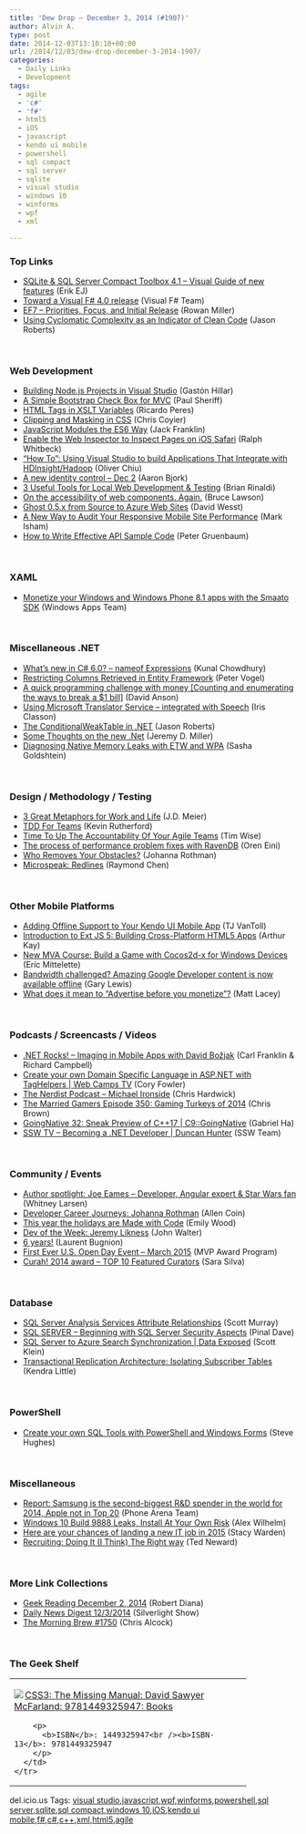 ```yaml
---
title: 'Dew Drop – December 3, 2014 (#1907)'
author: Alvin A.
type: post
date: 2014-12-03T13:10:10+00:00
url: /2014/12/03/dew-drop-december-3-2014-1907/
categories:
  - Daily Links
  - Development
tags:
  - agile
  - 'c#'
  - 'f#'
  - html5
  - iOS
  - javascript
  - kendo ui mobile
  - powershell
  - sql compact
  - sql server
  - sqlite
  - visual studio
  - windows 10
  - winforms
  - wpf
  - xml

---
```

### <a name="top"></a>Top Links

  * <a href="http://feedproxy.google.com/~r/ErikejBlogsAboutSqlCompactnetAndRelatedStuff/~3/nI83eLmQV8w/sqlite-sql-server-compact-toolbox-41.html" target="_blank">SQLite & SQL Server Compact Toolbox 4.1 – Visual Guide of new features</a> (Erik EJ)
  * <a href="http://blogs.msdn.com/b/fsharpteam/archive/2014/12/02/toward-a-visual-f-4-0-release.aspx" target="_blank">Toward a Visual F# 4.0 release</a> (Visual F# Team)
  * <a href="http://blogs.msdn.com/b/adonet/archive/2014/12/02/ef7-priorities-focus-and-initial-release.aspx" target="_blank">EF7 &#8211; Priorities, Focus, and Initial Release</a> (Rowan Miller)
  * <a href="http://dontcodetired.com/blog/post/Using-Cyclomatic-Complexity-as-an-Indicator-of-Clean-Code.aspx" target="_blank">Using Cyclomatic Complexity as an Indicator of Clean Code</a> (Jason Roberts)

&nbsp;

### <a name="web"></a>Web Development

  * <a href="http://www.drdobbs.com/tools/building-nodejs-projects-in-visual-studi/240169356" target="_blank">Building Node.js Projects in Visual Studio</a> (Gastón Hillar)
  * <a href="http://feedproxy.google.com/~r/PaulSheriffsOuterCircleBlog/~3/yLxgqXCPwKY/a-simple-bootstrap-check-box-for-mvc" target="_blank">A Simple Bootstrap Check Box for MVC</a> (Paul Sheriff)
  * <a href="http://weblogs.asp.net:80/ricardoperes/html-tags-in-xslt-variables" target="_blank">HTML Tags in XSLT Variables</a> (Ricardo Peres)
  * <a href="http://css-tricks.com/clipping-masking-css/" target="_blank">Clipping and Masking in CSS</a> (Chris Coyier)
  * <a href="http://feedproxy.google.com/~r/24ways/~3/3Mm36hBCQ2M/" target="_blank">JavaScript Modules the ES6 Way</a> (Jack Franklin)
  * <a href="http://feedproxy.google.com/~r/RalphWhitbeck/~3/aADvlxwFFTQ/" target="_blank">Enable the Web Inspector to Inspect Pages on iOS Safari</a> (Ralph Whitbeck)
  * <a href="http://azure.microsoft.com/blog/2014/12/02/how-to-using-visual-studio-to-build-applications-that-integrate-with-hdinsighthadoop/" target="_blank">“How To”: Using Visual Studio to build Applications That Integrate with HDInsight/Hadoop</a> (Oliver Chiu)
  * <a href="http://www.visualstudio.com/news/2014-dec-2-vso" target="_blank">A new identity control – Dec 2</a> (Aaron Bjork)
  * <a href="http://developer.telerik.com/featured/3-useful-tools-local-development-testing/" target="_blank">3 Useful Tools for Local Web Development & Testing</a> (Brian Rinaldi)
  * <a href="http://www.brucelawson.co.uk/2014/on-the-accessibility-of-web-components-again/" target="_blank">On the accessibility of web components. Again.</a> (Bruce Lawson)
  * <a href="http://feedproxy.google.com/~r/CanDevs/~3/gSr20KOHSDE/ghost-0-5-x-from-source-to-azure-sites.aspx" target="_blank">Ghost 0.5.x from Source to Azure Web Sites</a> (David Wesst)
  * <a href="http://zoompf.com/blog/2014/12/performance-audit-responsive-mobile-sites" target="_blank">A New Way to Audit Your Responsive Mobile Site Performance</a> (Mark Isham)
  * <a href="http://feedproxy.google.com/~r/ProgrammableWeb/~3/ef3AvXu6aFU/02" target="_blank">How to Write Effective API Sample Code</a> (Peter Gruenbaum)

&nbsp;

### <a name="silverlight"></a>XAML

  * <a href="http://blogs.windows.com/buildingapps/2014/12/02/monetize-your-windows-and-windows-phone-8-1-apps-with-the-smaato-sdk/" target="_blank">Monetize your Windows and Windows Phone 8.1 apps with the Smaato SDK</a> (Windows Apps Team)

&nbsp;

### <a name="dotnet"></a>Miscellaneous .NET

  * <a href="http://feedproxy.google.com/~r/kunal2383/~3/KGzWuz9XQ-o/csharp-6-nameof-expression.html" target="_blank">What’s new in C# 6.0? &#8211; nameof Expressions</a> (Kunal Chowdhury)
  * <a href="http://visualstudiomagazine.com/blogs/tool-tracker/2014/12/restrict-columns-entity-framework.aspx" target="_blank">Restricting Columns Retrieved in Entity Framework</a> (Peter Vogel)
  * <a href="http://dlaa.me/blog/post/breakadollar" target="_blank">A quick programming challenge with money [Counting and enumerating the ways to break a $1 bill]</a> (David Anson)
  * <a href="http://irisclasson.com/2014/12/02/using-microsoft-translator-service-integrated-with-speech/" target="_blank">Using Microsoft Translator Service – integrated with Speech</a> (Iris Classon)
  * <a href="http://dontcodetired.com/blog/post/The-ConditionalWeakTable-in-NET.aspx" target="_blank">The ConditionalWeakTable in .NET</a> (Jason Roberts)
  * <a href="http://jeremydmiller.com/2014/12/02/some-thoughts-on-the-new-net/" target="_blank">Some Thoughts on the new .Net</a> (Jeremy D. Miller)
  * <a href="http://feedproxy.google.com/~r/sashag/~3/FqniZlXQri0/" target="_blank">Diagnosing Native Memory Leaks with ETW and WPA</a> (Sasha Goldshtein)

&nbsp;

### <a name="design"></a>Design / Methodology / Testing

  * <a href="http://feedproxy.google.com/~r/SourcesOfInsight/~3/QyYHCX4YjzE/" target="_blank">3 Great Metaphors for Work and Life</a> (J.D. Meier)
  * <a href="http://feeds.dzone.com/~r/zones/agile/~3/oKf_Ja0R9AQ/tdd-teams" target="_blank">TDD For Teams</a> (Kevin Rutherford)
  * <a href="http://feedproxy.google.com/~r/LeadingAgile/~3/EVMj4ebPxqU/" target="_blank">Time To Up The Accountability Of Your Agile Teams</a> (Tim Wise)
  * <a href="http://feedproxy.google.com/~r/AyendeRahien/~3/z1elSu93d7I/the-process-of-performance-problem-fixes-with-ravendb" target="_blank">The process of performance problem fixes with RavenDB</a> (Oren Eini)
  * <a href="http://feedproxy.google.com/~r/ManagingProductDevelopment/~3/m4mRZeVseSA/who-removes-your-obstacles.html" target="_blank">Who Removes Your Obstacles?</a> (Johanna Rothman)
  * <a href="http://blogs.msdn.com/b/oldnewthing/archive/2014/12/02/10577260.aspx" target="_blank">Microspeak: Redlines</a> (Raymond Chen)

&nbsp;

### <a name="mobile"></a>Other Mobile Platforms

  * <a href="http://developer.telerik.com/featured/adding-offline-support-kendo-ui-mobile-app/" target="_blank">Adding Offline Support to Your Kendo UI Mobile App</a> (TJ VanToll)
  * <a href="http://feedproxy.google.com/~r/extblog/~3/0KstAgq-Wts/introduction-to-ext-js-5-building-cross-platform-html5-apps" target="_blank">Introduction to Ext JS 5: Building Cross-Platform HTML5 Apps</a> (Arthur Kay)
  * <a href="http://msopentech.com/blog/2014/12/02/new-mva-course-build-a-game-with-cocos2d-x-for-windows-devices/" target="_blank">New MVA Course: Build a Game with Cocos2d-x for Windows Devices</a> (Eric Mittelette)
  * <a href="http://feedproxy.google.com/~r/GDBcode/~3/cpeUcyRwjpc/bandwidth-challenged-amazing-google.html" target="_blank">Bandwidth challenged? Amazing Google Developer content is now available offline</a> (Gary Lewis)
  * <a href="http://feedproxy.google.com/~r/MattLacey/~3/4hUaIdAEQm8/what-does-it-mean-to-advertise-before.html" target="_blank">What does it mean to &#8220;Advertise before you monetize&#8221;?</a> (Matt Lacey)

&nbsp;

### <a name="podcasts"></a>Podcasts / Screencasts / Videos

  * <a href="http://www.dotnetrocks.com/default.aspx?ShowNum=1069" target="_blank">.NET Rocks! &#8211; Imaging in Mobile Apps with David Božjak</a> (Carl Franklin & Richard Campbell)
  * <a href="http://channel9.msdn.com/Shows/Web+Camps+TV/Create-your-own-Domain-Specific-Language-in-ASPNET-with-TagHelpers" target="_blank">Create your own Domain Specific Language in ASP.NET with TagHelpers | Web Camps TV</a> (Cory Fowler)
  * <a href="http://nerdist.libsyn.com/michael-ironside" target="_blank">The Nerdist Podcast &#8211; Michael Ironside</a> (Chris Hardwick)
  * <a href="http://www.themarriedgamers.net/the-married-gamers-episode-350-gaming-turkeys-of-2014/" target="_blank">The Married Gamers Episode 350: Gaming Turkeys of 2014</a> (Chris Brown)
  * <a href="http://channel9.msdn.com/Shows/C9-GoingNative/GoingNative-32-Sneak-Preview-of-C17" target="_blank">GoingNative 32: Sneak Preview of C++17 | C9::GoingNative</a> (Gabriel Ha)
  * <a href="http://tv.ssw.com/5698/becoming-net-developer-duncan-hunter" target="_blank">SSW TV &#8211; Becoming a .NET Developer | Duncan Hunter</a> (SSW Team)

&nbsp;

### <a name="events"></a>Community / Events

  * <a href="http://blog.pluralsight.com/get-to-know-joe-eames" target="_blank">Author spotlight: Joe Eames – Developer, Angular expert & Star Wars fan</a> (Whitney Larsen)
  * <a href="http://feeds.dzone.com/~r/zones/agile/~3/2KUGYI6Asb0/developer-career-journeys-johanna-rothman" target="_blank">Developer Career Journeys: Johanna Rothman</a> (Allen Coin)
  * <a href="http://feedproxy.google.com/~r/blogspot/MKuf/~3/ggUKKGji8Ps/this-year-holidays-are-made-with-code_2.html" target="_blank">This year the holidays are Made with Code</a> (Emily Wood)
  * <a href="http://feeds.dzone.com/~r/zones/dotnet/~3/25NWKjGG8zQ/dev-week-jeremy-likness" target="_blank">Dev of the Week: Jeremy Likness</a> (John Walter)
  * <a href="http://feedproxy.google.com/~r/galasoft/~3/RzYpa9smPnQ/" target="_blank">6 years!</a> (Laurent Bugnion)
  * <a href="http://blogs.msdn.com/b/mvpawardprogram/archive/2014/12/02/first-even-u-s-open-day-event-march-2015.aspx" target="_blank">First Ever U.S. Open Day Event &#8211; March 2015</a> (MVP Award Program)
  * <a href="http://www.saramgsilva.com/index.php/2014/curah-2014-award-top-10-featured-curators/" target="_blank">Curah! 2014 award – TOP 10 Featured Curators</a> (Sara Silva)

&nbsp;

### <a name="sql"></a>Database

  * <a href="http://feedproxy.google.com/~r/MSSQLTips-LatestSqlServerTips/~3/CRTjR2fbECw/tip.asp" target="_blank">SQL Server Analysis Services Attribute Relationships</a> (Scott Murray)
  * <a href="http://blog.sqlauthority.com/2014/12/03/sql-server-beginning-with-sql-server-security-aspect/" target="_blank">SQL SERVER – Beginning with SQL Server Security Aspects</a> (Pinal Dave)
  * <a href="http://channel9.msdn.com/Shows/Data-Exposed/SQL-Server-to-Azure-Search-Synchronization" target="_blank">SQL Server to Azure Search Synchronization | Data Exposed</a> (Scott Klein)
  * <a href="http://feedproxy.google.com/~r/BrentOzar-SqlServerDba/~3/Dn-dRG0WbPg/" target="_blank">Transactional Replication Architecture: Isolating Subscriber Tables</a> (Kendra Little)

&nbsp;

### <a name="ps"></a>PowerShell

  * <a href="http://www.sqlservercentral.com/blogs/dataonwheels/2014/12/03/create-your-own-sql-tools-with-powershell-and-windows-forms/" target="_blank">Create your own SQL Tools with PowerShell and Windows Forms</a> (Steve Hughes)

&nbsp;

### <a name="misc"></a>Miscellaneous

  * <a href="http://feedproxy.google.com/~r/phonearena/ySoL/~3/L31ustCGKKc/Report-Samsung-is-the-second-biggest-R-D-spender-in-the-world-for-2014-Apple-not-in-Top-20_id63443" target="_blank">Report: Samsung is the second-biggest R&D spender in the world for 2014, Apple not in Top 20</a> (Phone Arena Team)
  * <a href="http://feedproxy.google.com/~r/Techcrunch/~3/6ZFk68XbU7o/" target="_blank">Windows 10 Build 9888 Leaks, Install At Your Own Risk</a> (Alex Wilhelm)
  * <a href="http://blog.pluralsight.com/tech-jobs-2015" target="_blank">Here are your chances of landing a new IT job in 2015</a> (Stacy Warden)
  * <a href="http://blogs.tedneward.com/2014/12/03/Recruiting+Doing+It+I+Think+The+Right+Way.aspx" target="_blank">Recruiting: Doing It (I Think) The Right way</a> (Ted Neward)

&nbsp;

### <a name="links"></a>More Link Collections

  * <a href="http://feeds.regulargeek.com/~r/RegularGeek/~3/d54A0STVpN4/" target="_blank">Geek Reading December 2, 2014</a> (Robert Diana)
  * <a href="http://feedproxy.google.com/~r/silverlightshow/~3/goKX6kmkExM/Daily-News-Digest-12-3-2014.aspx" target="_blank">Daily News Digest 12/3/2014</a> (Silverlight Show)
  * <a href="http://feedproxy.google.com/~r/ReflectivePerspective/~3/RosCho-Kxzc/" target="_blank">The Morning Brew #1750</a> (Chris Alcock)

&nbsp;

### <a name="shelf"></a>The Geek Shelf

<div id="scid:7dc1bd33-94bd-46fd-a20b-0131235bcd47:ba79b8fe-6c31-4312-9aa0-24a9db4c3a8b" class="wlWriterEditableSmartContent" style="float: none; padding-bottom: 0px; padding-top: 0px; padding-left: 0px; margin: 0px; display: inline; padding-right: 0px">
  <table cellspacing="0" cellpadding="2" width="400" border="0" unselectable="on">
    <tr>
      <td valign="top" width="400">
        <p>
          <a title="CSS3: The Missing Manual: David Sawyer McFarland: 9781449325947: Books" href="http://www.amazon.com/exec/obidos/ASIN/1449325947/alvinashcraft-20"><img data-recalc-dims="1" decoding="async" src="https://i0.wp.com/images.amazon.com/images/P/1449325947.01.MZZZZZZZ.jpg?w=660" border="0" align="left" style="float:left" />CSS3: The Missing Manual: David Sawyer McFarland: 9781449325947: Books</a>
        </p>
        
        <p>
          <b>ISBN</b>: 1449325947<br /><b>ISBN-13</b>: 9781449325947
        </p>
      </td>
    </tr>
  </table>
</div>

<div id="scid:0767317B-992E-4b12-91E0-4F059A8CECA8:7ddca95f-d271-4aae-a47e-a6897070099e" class="wlWriterEditableSmartContent" style="float: none; padding-bottom: 0px; padding-top: 0px; padding-left: 0px; margin: 0px; display: inline; padding-right: 0px">
  del.icio.us Tags: <a href="http://del.icio.us/popular/visual+studio" rel="tag">visual studio</a>,<a href="http://del.icio.us/popular/javascript" rel="tag">javascript</a>,<a href="http://del.icio.us/popular/wpf" rel="tag">wpf</a>,<a href="http://del.icio.us/popular/winforms" rel="tag">winforms</a>,<a href="http://del.icio.us/popular/powershell" rel="tag">powershell</a>,<a href="http://del.icio.us/popular/sql+server" rel="tag">sql server</a>,<a href="http://del.icio.us/popular/sqlite" rel="tag">sqlite</a>,<a href="http://del.icio.us/popular/sql+compact" rel="tag">sql compact</a>,<a href="http://del.icio.us/popular/windows+10" rel="tag">windows 10</a>,<a href="http://del.icio.us/popular/iOS" rel="tag">iOS</a>,<a href="http://del.icio.us/popular/kendo+ui+mobile" rel="tag">kendo ui mobile</a>,<a href="http://del.icio.us/popular/f%23" rel="tag">f#</a>,<a href="http://del.icio.us/popular/c%23" rel="tag">c#</a>,<a href="http://del.icio.us/popular/c%2b%2b" rel="tag">c++</a>,<a href="http://del.icio.us/popular/xml" rel="tag">xml</a>,<a href="http://del.icio.us/popular/html5" rel="tag">html5</a>,<a href="http://del.icio.us/popular/agile" rel="tag">agile</a>
</div>